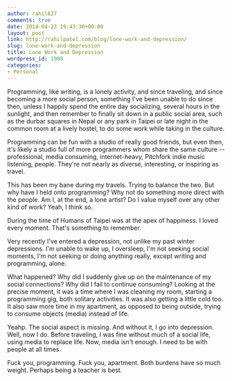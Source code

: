 ```yaml
---
author: rahil627
comments: true
date: 2014-04-23 19:43:30+00:00
layout: post
link: http://rahilpatel.com/blog/lone-work-and-depression/
slug: lone-work-and-depression
title: Lone Work and Depression
wordpress_id: 1908
categories:
- Personal
---
```


Programming, like writing, is a lonely activity, and since traveling, and since becoming a more social person, something I've been unable to do since then, unless I happily spend the entire day socializing, several hours in the sunlight, and then remember to finally sit down in a public social area, such as the durbar squares in Nepal or any park in Taipei or late night in the common room at a lively hostel, to do some work while taking in the culture.

Programming can be fun with a studio of really good friends, but even then, it's likely a studio full of more programmers whom share the same culture -- professional, media consuming, internet-heavy, Pitchfork indie music listening, people. They're not nearly as diverse, interesting, or inspiring as travel.

This has been my bane during my travels. Trying to balance the two. But why have I held onto programming? Why not do something more direct with the people. Am I, at the end, a lone artist? Do I value myself over any other kind of work? Yeah, I think so.

During the time of Humans of Taipei was at the apex of happiness. I loved every moment. That's something to remember.

Very recently I've entered a depression, not unlike my past winter depressions. I'm unable to wake up, I oversleep, I'm not seeking social moments, I'm not seeking or doing anything really, except writing and programming, alone.

What happened? Why did I suddenly give up on the maintenance of my social connections? Why did I fail to continue consuming? Looking at the precise moment, it was a time where I was cleaning my room, starting a programming gig, both solitary activities. It was also getting a little cold too. It also saw more time in my apartment, as opposed to being outside, trying to consume objects (media) instead of life.

Yeahp. The social aspect is missing. And without it, I go into depression. Well, now I do. Before traveling, I was fine without much of a social life, using media to replace life. Now, media isn't enough. I need to be with people at all times.

Fuck you, programming. Fuck you, apartment. Both burdens have so much weight. Perhaps being a teacher is best.
